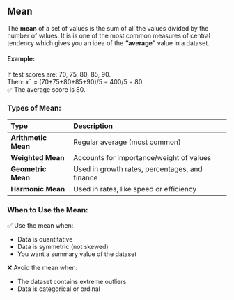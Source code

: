 ## Mean
The **mean** of a set of values is the sum of all the values divided by the number of values. It is is one of the most common measures of central tendency which gives you an idea of the **“average”** value in a dataset.

#### Example:
If test scores are: 70, 75, 80, 85, 90.  
Then: 𝑥ˉ = (70+75+80+85+90)/5 = 400/5 = 80.  
✅ The average score is 80.

### Types of Mean:
| Type                | Description                                    |
| :------------------ | :--------------------------------------------- |
| **Arithmetic Mean** | Regular average (most common)                  |
| **Weighted Mean**   | Accounts for importance/weight of values       |
| **Geometric Mean**  | Used in growth rates, percentages, and finance |
| **Harmonic Mean**   | Used in rates, like speed or efficiency        |

### When to Use the Mean:
✅ Use the mean when:
- Data is quantitative
- Data is symmetric (not skewed)
- You want a summary value of the dataset

❌ Avoid the mean when:
- The dataset contains extreme outliers
- Data is categorical or ordinal
